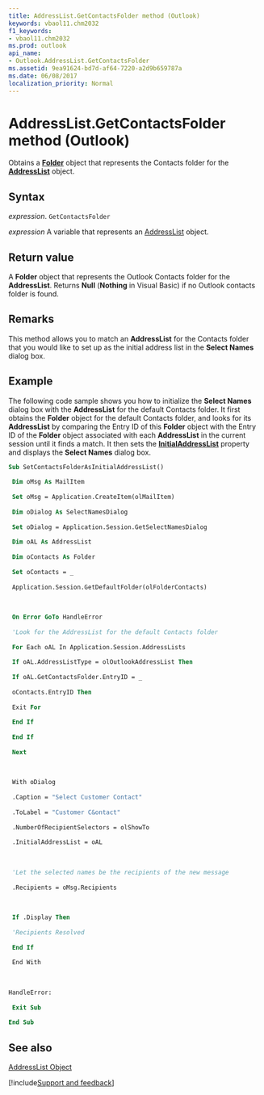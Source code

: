 ```yaml
---
title: AddressList.GetContactsFolder method (Outlook)
keywords: vbaol11.chm2032
f1_keywords:
- vbaol11.chm2032
ms.prod: outlook
api_name:
- Outlook.AddressList.GetContactsFolder
ms.assetid: 9ea91624-bd7d-af64-7220-a2d9b659787a
ms.date: 06/08/2017
localization_priority: Normal
---
```



# AddressList.GetContactsFolder method (Outlook)

Obtains a  **[Folder](Outlook.Folder.md)** object that represents the Contacts folder for the **[AddressList](Outlook.AddressList.md)** object.


## Syntax

_expression_. `GetContactsFolder`

_expression_ A variable that represents an [AddressList](Outlook.AddressList.md) object.


## Return value

A  **Folder** object that represents the Outlook Contacts folder for the **AddressList**. Returns **Null** (**Nothing** in Visual Basic) if no Outlook contacts folder is found.


## Remarks

This method allows you to match an  **AddressList** for the Contacts folder that you would like to set up as the initial address list in the **Select Names** dialog box.


## Example

The following code sample shows you how to initialize the  **Select Names** dialog box with the **AddressList** for the default Contacts folder. It first obtains the **Folder** object for the default Contacts folder, and looks for its **AddressList** by comparing the Entry ID of this **Folder** object with the Entry ID of the **Folder** object associated with each **AddressList** in the current session until it finds a match. It then sets the **[InitialAddressList](Outlook.SelectNamesDialog.InitialAddressList.md)** property and displays the **Select Names** dialog box.


```vb
Sub SetContactsFolderAsInitialAddressList() 
 
 Dim oMsg As MailItem 
 
 Set oMsg = Application.CreateItem(olMailItem) 
 
 Dim oDialog As SelectNamesDialog 
 
 Set oDialog = Application.Session.GetSelectNamesDialog 
 
 Dim oAL As AddressList 
 
 Dim oContacts As Folder 
 
 Set oContacts = _ 
 
 Application.Session.GetDefaultFolder(olFolderContacts) 
 
 
 
 On Error GoTo HandleError 
 
 'Look for the AddressList for the default Contacts folder 
 
 For Each oAL In Application.Session.AddressLists 
 
 If oAL.AddressListType = olOutlookAddressList Then 
 
 If oAL.GetContactsFolder.EntryID = _ 
 
 oContacts.EntryID Then 
 
 Exit For 
 
 End If 
 
 End If 
 
 Next 
 
 
 
 With oDialog 
 
 .Caption = "Select Customer Contact" 
 
 .ToLabel = "Customer C&ontact" 
 
 .NumberOfRecipientSelectors = olShowTo 
 
 .InitialAddressList = oAL 
 
 
 
 'Let the selected names be the recipients of the new message 
 
 .Recipients = oMsg.Recipients 
 
 
 
 If .Display Then 
 
 'Recipients Resolved 
 
 End If 
 
 End With 
 
 
 
HandleError: 
 
 Exit Sub 
 
End Sub
```


## See also


[AddressList Object](Outlook.AddressList.md)

[!include[Support and feedback](~/includes/feedback-boilerplate.md)]